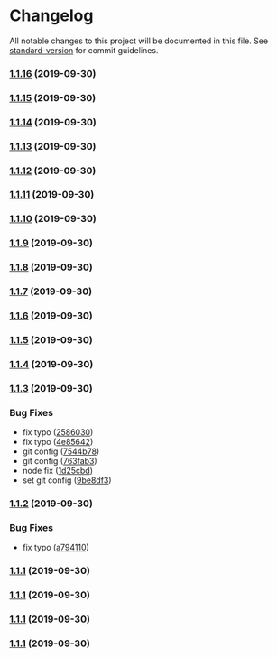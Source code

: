 # Changelog

All notable changes to this project will be documented in this file. See [standard-version](https://github.com/conventional-changelog/standard-version) for commit guidelines.

### [1.1.16](https://github.com/shiba328/npm-study-hello-world/compare/v1.1.15...v1.1.16) (2019-09-30)

### [1.1.15](https://github.com/shiba328/npm-study-hello-world/compare/v1.1.14...v1.1.15) (2019-09-30)

### [1.1.14](https://github.com/shiba328/npm-study-hello-world/compare/v1.1.13...v1.1.14) (2019-09-30)

### [1.1.13](https://github.com/shiba328/npm-study-hello-world/compare/v1.1.12...v1.1.13) (2019-09-30)

### [1.1.12](https://github.com/shiba328/npm-study-hello-world/compare/v1.1.11...v1.1.12) (2019-09-30)

### [1.1.11](https://github.com/shiba328/npm-study-hello-world/compare/v1.1.10...v1.1.11) (2019-09-30)

### [1.1.10](https://github.com/shiba328/npm-study-hello-world/compare/v1.1.9...v1.1.10) (2019-09-30)

### [1.1.9](https://github.com/shiba328/npm-study-hello-world/compare/v1.1.8...v1.1.9) (2019-09-30)

### [1.1.8](https://github.com/shiba328/npm-study-hello-world/compare/v1.1.7...v1.1.8) (2019-09-30)

### [1.1.7](https://github.com/shiba328/npm-study-hello-world/compare/v1.1.6...v1.1.7) (2019-09-30)

### [1.1.6](https://github.com/shiba328/npm-study-hello-world/compare/v1.1.5...v1.1.6) (2019-09-30)

### [1.1.5](https://github.com/shiba328/npm-study-hello-world/compare/v1.1.4...v1.1.5) (2019-09-30)

### [1.1.4](https://github.com/shiba328/npm-study-hello-world/compare/v1.1.3...v1.1.4) (2019-09-30)

### [1.1.3](https://github.com/shiba328/npm-study-hello-world/compare/v1.1.2...v1.1.3) (2019-09-30)


### Bug Fixes

* fix typo ([2586030](https://github.com/shiba328/npm-study-hello-world/commit/2586030))
* fix typo ([4e85642](https://github.com/shiba328/npm-study-hello-world/commit/4e85642))
* git config ([7544b78](https://github.com/shiba328/npm-study-hello-world/commit/7544b78))
* git config ([763fab3](https://github.com/shiba328/npm-study-hello-world/commit/763fab3))
* node fix ([1d25cbd](https://github.com/shiba328/npm-study-hello-world/commit/1d25cbd))
* set git config ([9be8df3](https://github.com/shiba328/npm-study-hello-world/commit/9be8df3))

### [1.1.2](https://github.com/shiba328/npm-study-hello-world/compare/v1.1.1...v1.1.2) (2019-09-30)


### Bug Fixes

* fix typo ([a794110](https://github.com/shiba328/npm-study-hello-world/commit/a794110))

### [1.1.1](https://github.com/shiba328/npm-study-hello-world/compare/v1.1.0...v1.1.1) (2019-09-30)

### [1.1.1](https://github.com/shiba328/npm-study-hello-world/compare/v1.1.0...v1.1.1) (2019-09-30)

### [1.1.1](https://github.com/shiba328/npm-study-hello-world/compare/v1.1.0...v1.1.1) (2019-09-30)

### [1.1.1](https://github.com/shiba328/npm-study-hello-world/compare/v1.1.0...v1.1.1) (2019-09-30)
